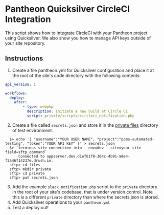 # Pantheon Quicksilver CircleCI Integration #

This script shows how to integrate CircleCI with your Pantheon project using Quicksilver. We also show you how to manage API keys outside of your site repository.

## Instructions ##
1. Create a file pantheon.yml for Quicksilver configuration and place it at the root of the site's code directory with the following contents:
```yaml
api_version: 1

workflows:
  deploy:
    after:
        - type: webphp
          description: Initiate a new build at Circle CI
          script: private/scripts/circleci_notification.php
```
2. Create a file called `secrets.json` and store it in the [private files](https://pantheon.io/docs/articles/sites/private-files/) directory of test environment.
```shell
  $> echo '{ "username":"YOUR USER NAME", "project":"pcms-automated-testing", "token":"YOUR API KEY" }' > secrets.json
  $> `terminus site connection-info --env=dev --site=your-site --field=sftp_command`
      Connected to appserver.dev.d1ef01f8-364c-4b91-a8e4-f2a46f14237e.drush.in.
  sftp> cd files  
  sftp> mkdir private
  sftp> cd private
  sftp> put secrets.json
```

3. Add the example `slack_notification.php` script to the `private` directory in the root of your site's codebase, that is under version control. Note this is a different `private` directory than where the secrets.json is stored. 
4. Add Quicksilver operations to your `pantheon.yml`
5. Test a deploy out!
